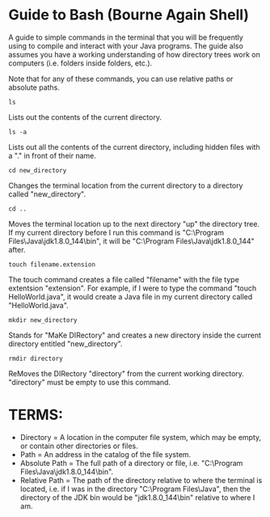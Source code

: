 # Guide to Bash (Bourne Again Shell)
A guide to simple commands in the terminal that you will be frequently using to compile
and interact with your Java programs. The guide also assumes you have a working understanding
of how directory trees work on computers (i.e. folders inside folders, etc.).

Note that for any of these commands, you can use relative paths or absolute paths.

```
ls
```
Lists out the contents of the current directory.

```
ls -a
```
Lists out all the contents of the current directory, including hidden files with a "." in front
of their name.

```
cd new_directory
```
Changes the terminal location from the current directory to a directory called "new_directory".

```
cd ..
```
Moves the terminal location up to the next directory "up" the directory tree. If my current
directory before I run this command is "C:\Program Files\Java\jdk1.8.0_144\bin", it will be
"C:\Program Files\Java\jdk1.8.0_144" after.

```
touch filename.extension
```

The touch command creates a file called "filename" with the file type extentsion "extension". For example,
if I were to type the command "touch HelloWorld.java", it would create a Java file in my current directory
called "HelloWorld.java".

```
mkdir new_directory
```
Stands for "MaKe DIRectory" and creates a new directory inside the current directory entitled "new_directory".

```
rmdir directory
```
ReMoves the DIRectory "directory" from the current working directory. "directory" must be empty to use this command.


# TERMS:
- Directory = A location in the computer file system, which may be empty, or contain other directories or files.
- Path = An address in the catalog of the file system.
- Absolute Path = The full path of a directory or file, i.e. "C:\Program Files\Java\jdk1.8.0_144\bin".
- Relative Path = The path of the directory relative to where the terminal is located, i.e. if I was in the directory "C:\Program Files\Java", then the directory of the JDK bin would be "jdk1.8.0_144\bin" relative to where I am.
